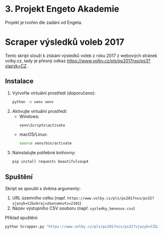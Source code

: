 # 3. Projekt Engeto Akademie
Projekt je tvořen dle zadání od Engeta.

# Scraper výsledků voleb 2017

Tento skript slouží k získání výsledků voleb z roku 2017 z webových stránek volby.cz, tady je přesný odkaz https://www.volby.cz/pls/ps2017nss/ps3?xjazyk=CZ.

## Instalace

1.  Vytvořte virtuální prostředí (doporučeno):
    ```bash
    python -m venv venv
    ```
2.  Aktivujte virtuální prostředí:
    * Windows:
        ```bash
        venv\Scripts\activate
        ```
    * macOS/Linux:
        ```bash
        source venv/bin/activate
        ```
3.  Nainstalujte potřebné knihovny:
    ```bash
    pip install requests beautifulsoup4
    ```

## Spuštění

Skript se spouští s dvěma argumenty:

1.  URL územního celku (např. `https://www.volby.cz/pls/ps2017nss/ps32?xjazyk=CZ&xkraj=2&xnumnuts=2101`)
2.  Název výstupního CSV souboru (např. `vysledky_benesov.csv`)

Příklad spuštění:

```bash
python Scrapper.py "https://www.volby.cz/pls/ps2017nss/ps32?xjazyk=CZ&xkraj=2&xnumnuts=2101" vysledky_benesov.csv
